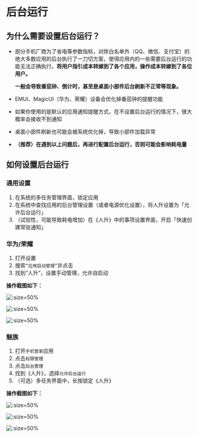 # 后台运行

## 为什么需要设置后台运行？

- 部分手机厂商为了省电等参数指标，对除白名单外（QQ、微信、支付宝）的绝大多数应用的后台执行了一刀切方案，使得应用内的一些需要后台运行的功能无法正确执行。**将用户指引成本转嫁到了各个应用，操作成本转嫁到了各位用户。**

  **一般会导致番茄钟、倒计时，甚至是桌面小部件后台刷新不正常等现象。**

- EMUI、MagicUI（华为、荣耀）设备会优化掉番茄钟的提醒功能

- 如果你使用的是默认的应用通知提醒方式，在不设置后台运行的情况下，很大概率会接收不到通知

- 桌面小部件刷新也可能会被系统优化掉，导致小部件加载异常

- **（推荐）在遇到以上问题后，再进行配置后台运行，否则可能会影响耗电量**



## 如何设置后台运行

### 通用设置

1. 在系统的多任务管理界面，锁定应用
2. 在系统中查找应用的后台管理设置（或者电源优化设置），将人升设置为「允许后台运行」
3. （试验性，可能导致耗电增加）在《人升》中的事项设置界面，开启「快速创建常驻通知」



### 华为/荣耀

1. 打开设置
2. 搜索`“应用启动管理”`并点击
4. 找到“人升”，设置手动管理，允许自启动



**操作截图如下：**

![](_media/background_running/emui_01.jpg ':size=50%')

![](_media/background_running/emui_02.jpg ':size=50%')

![](_media/background_running/emui_03.jpg ':size=50%')


### 魅族

1. 打开`手机管家`应用
2. 点击`权限管理`
3. 点击`后台管理`
4. 找到《人升》，选择`允许后台运行`
5. （可选）多任务界面中，长按锁定《人升》



**操作截图如下：**


![](_media/background_running/flyme_01.jpg ':size=50%')

![](_media/background_running/flyme_02.jpg ':size=50%')

![](_media/background_running/flyme_03.jpg ':size=50%')

